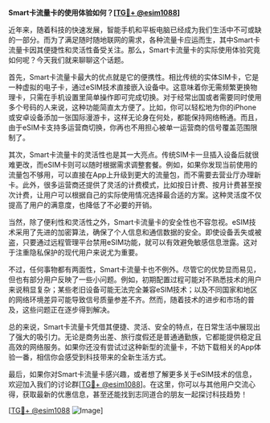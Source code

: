 **Smart卡流量卡的使用体验如何？[[TG💪+ @esim1088](https://t.me/s/esim1088)]**

近年来，随着科技的快速发展，智能手机和平板电脑已经成为我们生活中不可或缺的一部分。而为了满足随时随地联网的需求，各种流量卡应运而生，其中Smart卡流量卡因其便捷性和灵活性备受关注。那么，Smart卡流量卡的实际使用体验究竟如何呢？今天我们就来聊聊这个话题。

首先，Smart卡流量卡最大的优点就是它的便携性。相比传统的实体SIM卡，它是一种虚拟的电子卡，通过eSIM技术直接嵌入设备中。这意味着你无需频繁更换物理卡，只需在手机设置里简单操作即可完成切换。对于经常出国或者需要同时使用多个号码的人来说，这种功能简直太方便了。比如，你可以轻松地为你的iPhone或安卓设备添加一张国际漫游卡，这样无论身在何处，都能保持网络畅通。而且，由于eSIM卡支持多运营商切换，你再也不用担心被单一运营商的信号覆盖范围限制了。

其次，Smart卡流量卡的灵活性也是其一大亮点。传统SIM卡一旦插入设备后就很难更改，而eSIM卡则可以随时根据需求调整套餐。例如，如果你发现当前使用的流量包不够用，可以直接在App上升级到更大的流量包，而不需要去营业厅办理新卡。此外，很多运营商还提供了灵活的计费模式，比如按日计费、按月计费甚至按次计费，让用户可以根据自己的实际使用情况选择最合适的方案。这种灵活度不仅提高了用户的满意度，也降低了不必要的开销。

当然，除了便利性和灵活性之外，Smart卡流量卡的安全性也不容忽视。eSIM技术采用了先进的加密算法，确保了个人信息和通信数据的安全。即使设备丢失或被盗，只要通过远程管理平台禁用eSIM功能，就可以有效避免敏感信息泄露。这对于注重隐私保护的现代用户来说尤为重要。

不过，任何事物都有两面性，Smart卡流量卡也不例外。尽管它的优势显而易见，但也有部分用户反映了一些小问题。例如，初期配置过程可能对不熟悉技术的用户来说稍显复杂；某些老旧设备可能无法完全兼容eSIM技术；以及不同国家和地区的网络环境差异可能导致信号质量参差不齐。然而，随着技术的进步和市场的普及，这些问题正在逐步得到解决。

总的来说，Smart卡流量卡凭借其便捷、灵活、安全的特点，在日常生活中展现出了强大的吸引力。无论是商务出差、旅行度假还是普通通勤族，它都能提供稳定且高效的网络服务。如果你还没有尝试过这种新型的流量卡，不妨下载相关的App体验一番，相信你会感受到科技带来的全新生活方式。

最后，如果你对Smart卡流量卡感兴趣，或者想了解更多关于eSIM技术的信息，欢迎加入我们的讨论群[[TG💪+ @esim1088](https://t.me/s/esim1088)]。在这里，你可以与其他用户交流心得，获取最新的优惠信息，甚至还能找到志同道合的朋友一起探讨科技趋势！

[[TG💪+ @esim1088](https://t.me/s/esim1088) ![Image](https://i.postimg.cc/4NQfJmqS/Snipaste-2025-05-13-00-14-12.png)]